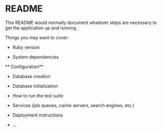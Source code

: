 # README

This README would normally document whatever steps are necessary to get the
application up and running.

Things you may want to cover:

* Ruby version

* System dependencies

** Configuration**

* Database creation

* Database initialization

* How to run the test suite

* Services (job queues, cache servers, search engines, etc.)

* Deployment instructions

* ...
